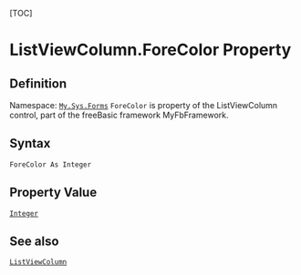 [TOC]
# ListViewColumn.ForeColor Property

## Definition
Namespace: [`My.Sys.Forms`](My.Sys.Forms.md)
`ForeColor` is property of the ListViewColumn control, part of the freeBasic framework MyFbFramework.
## Syntax
```freeBasic
ForeColor As Integer
```
## Property Value
[`Integer`]("https://www.freebasic.net/wiki/KeyPgInteger")
## See also
[`ListViewColumn`](ListViewColumn.md)
